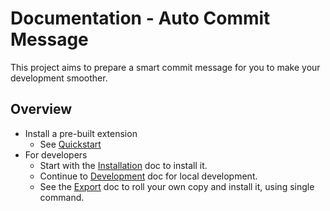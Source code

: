# Documentation - Auto Commit Message

This project aims to prepare a smart commit message for you to make your development smoother.


## Overview

- Install a pre-built extension
    - See [Quickstart](quickstart.md)
- For developers
    - Start with the [Installation](installation.md) doc to install it.
    - Continue to [Development](development.md) doc for local development.
    - See the [Export](export.md) doc to roll your own copy and install it, using single command.


<!--

The docs are split into two features:

- [Extension](extension.md)
- [Terminal hook](terminal-hook.md)

Part ideas:

- A shell script in a repo
- References a concatenated JS script from this repo (just the text handling and not the full extension), which is in a bin directory.

-->
